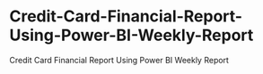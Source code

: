 # Credit-Card-Financial-Report-Using-Power-BI-Weekly-Report
Credit Card Financial Report Using Power BI Weekly Report
